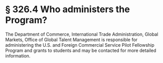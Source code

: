 # § 326.4   Who administers the Program?

The Department of Commerce, International Trade Administration, Global Markets, Office of Global Talent Management is responsible for administering the U.S. and Foreign Commercial Service Pilot Fellowship Program and grants to students and may be contacted for more detailed information.







